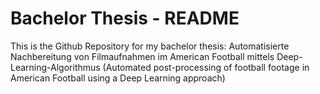 # Bachelor Thesis - README
This is the Github Repository for my bachelor thesis: Automatisierte Nachbereitung von Filmaufnahmen im American Football mittels Deep-Learning-Algorithmus (Automated post-processing of football footage in American Football using a Deep Learning approach)
